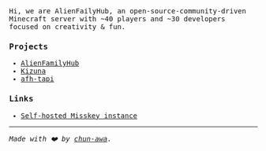 <samp>

Hi, we are AlienFailyHub, an open-source-community-driven Minecraft server with ~40 players and ~30 developers focused on creativity & fun.

### Projects
- [AlienFamilyHub](https://github.com/AlienFamilyHub/AlienFamilyHub)
- [Kizuna](https://github.com/AlienFamilyHub/Kizuna)
- [afh-tapi](https://github.com/AlienFamilyHub/afh-tapi)

### Links
- [Self-hosted Misskey instance](https://afhub.top/)

---
*Made with ❤️ by [chun-awa](https://github.com/chun-awa).*
</samp>
